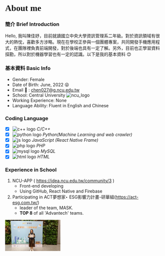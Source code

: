 <h1 style="font-family: 'Noto Serif TC', serif;">About me<br></h1>

### 簡介 Brief Introduction 
Hello, 我叫陳佳妤，目前就讀國立中央大學資訊管理系二年級。對於資訊領域有很大的熱忱，喜歡多方涉略。現在在學校正參與一個團體專案，共同開發手機應用程式，在團隊裡負責前端開發，對於後端也具有一定了解。另外，目前也正學習資料探勘，所以對於機器學習也有一定的認識。以下是我的基本資料 :blush:

### 基本資料 Basic Info
- Gender: Female
- Date of Birth: June, 2022 :stuck_out_tongue_closed_eyes:
- Email :e-mail: : chen027@g.ncu.edu.tw
- School: Central University <img src="https://upload.wikimedia.org/wikipedia/commons/3/3a/NCULogo.svg" width="40" height="" title="ncu" alt="ncu_logo" />
- Working Experience: None
- Language Ability: Fluent in English and Chinese

### Coding Language
- [x] <img src="https://upload.wikimedia.org/wikipedia/commons/thumb/1/18/ISO_C%2B%2B_Logo.svg/800px-ISO_C%2B%2B_Logo.svg.png" width="15" height="auto" alt="c++ logo" /> _C/C++_
- [x] <img src="https://upload.wikimedia.org/wikipedia/commons/thumb/c/c3/Python-logo-notext.svg/1200px-Python-logo-notext.svg.png" width="15" height="auto" alt="python logo" /> _Python(Machine Learning and web crawler)_
- [x] <img src="https://upload.wikimedia.org/wikipedia/commons/thumb/9/99/Unofficial_JavaScript_logo_2.svg/220px-Unofficial_JavaScript_logo_2.svg.png" width="15" height="auto" alt="js logo" /> _JavaScript (React Native Frame)_
- [x] <img src="https://upload.wikimedia.org/wikipedia/commons/thumb/3/31/Webysther_20160423_-_Elephpant.svg/200px-Webysther_20160423_-_Elephpant.svg.png" width="15" height="auto" alt="php logo" /> _PHP_
- [x] <img src="https://upload.wikimedia.org/wikipedia/zh/thumb/6/62/MySQL.svg/1200px-MySQL.svg.png" width="15" height="auto" alt="mysql logo" /> _MySQL_
- [x] <img src="https://upload.wikimedia.org/wikipedia/commons/thumb/6/61/HTML5_logo_and_wordmark.svg/200px-HTML5_logo_and_wordmark.svg.png" width="15" height="auto" alt="html logo" /> _HTML_

### Experience in School

1. NCU-APP ( https://idea.ncu.edu.tw/community/3 )
    - Front-end developing
    - Using GitHub, React Native and Firebase
2. Participating in ACT夢想家‣ ESG影響力計畫-研華組(https://act-esg.com.tw/)
    - leader of the team, MASK.
    - **TOP 8** of all 'Advantech' teams.
    
<img src="act.JPG" width="180" height="auto" alt="ACT event pic" />
